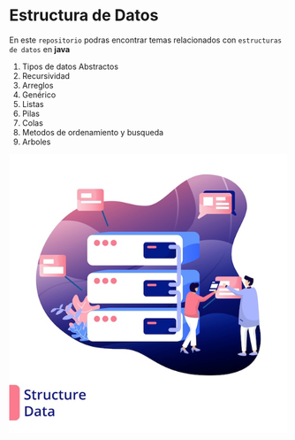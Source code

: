 # Estructura de Datos 
En este `repositorio` podras encontrar temas relacionados con  `estructuras de datos` en **java**

1. Tipos de datos Abstractos 
2. Recursividad 
3. Arreglos
4. Genérico
5. Listas 
6. Pilas 
7. Colas
8. Metodos de ordenamiento y busqueda
9. Arboles

![Estructuras de Datos](./img/datos.jpg) 
